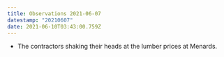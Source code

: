 ```yaml
---
title: Observations 2021-06-07
datestamp: "20210607"
date: 2021-06-10T03:43:00.759Z
---
```

- The contractors shaking their heads at the lumber prices at Menards.